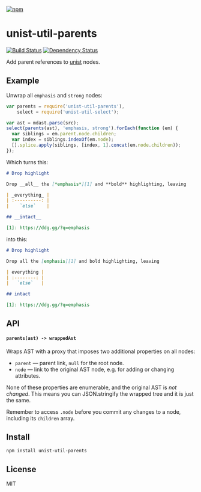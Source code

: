 [![npm](https://nodei.co/npm/unist-util-parents.png)](https://npmjs.com/package/unist-util-parents)

# unist-util-parents

[![Build Status][travis-badge]][travis] [![Dependency Status][david-badge]][david]

Add parent references to [unist] nodes.

[unist]: https://github.com/wooorm/unist

[travis]: https://travis-ci.org/eush77/unist-util-parents
[travis-badge]: https://travis-ci.org/eush77/unist-util-parents.svg
[david]: https://david-dm.org/eush77/unist-util-parents
[david-badge]: https://david-dm.org/eush77/unist-util-parents.png

## Example

Unwrap all `emphasis` and `strong` nodes:

```js
var parents = require('unist-util-parents'),
    select = require('unist-util-select');

var ast = mdast.parse(src);
select(parents(ast), 'emphasis, strong').forEach(function (em) {
  var siblings = em.parent.node.children;
  var index = siblings.indexOf(em.node);
  [].splice.apply(siblings, [index, 1].concat(em.node.children));
});
```

Which turns this:

```md
# Drop highlight

Drop __all__ the [*emphasis*][1] and **bold** highlighting, leaving

| _everything_ |
| :----------: |
|    `else`    |

## __intact__

[1]: https://ddg.gg/?q=emphasis
```

into this:

```md
# Drop highlight

Drop all the [emphasis][1] and bold highlighting, leaving

| everything |
| :--------: |
|   `else`   |

## intact

[1]: https://ddg.gg/?q=emphasis

```

## API

#### `parents(ast) -> wrappedAst`

Wraps AST with a proxy that imposes two additional properties on all nodes:

- `parent` — parent link, `null` for the root node.
- `node` — link to the original AST node, e.g. for adding or changing attributes.

None of these properties are enumerable, and the original AST is _not changed_. This means you can JSON.stringify the wrapped tree and it is just the same.

Remember to access `.node` before you commit any changes to a node, including its `children` array.

## Install

```
npm install unist-util-parents
```

## License

MIT
